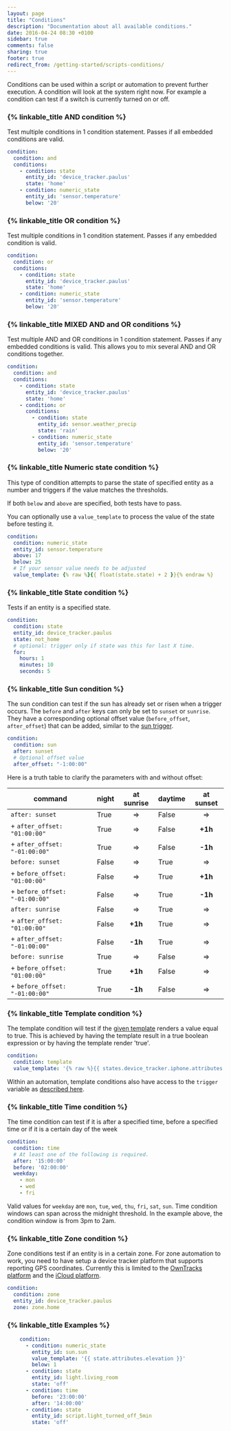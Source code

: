 ```yaml
---
layout: page
title: "Conditions"
description: "Documentation about all available conditions."
date: 2016-04-24 08:30 +0100
sidebar: true
comments: false
sharing: true
footer: true
redirect_from: /getting-started/scripts-conditions/
---
```


Conditions can be used within a script or automation to prevent further execution. A condition will look at the system right now. For example a condition can test if a switch is currently turned on or off.

### {% linkable_title AND condition %}

Test multiple conditions in 1 condition statement. Passes if all embedded conditions are valid.

```yaml
condition:
  condition: and
  conditions:
    - condition: state
      entity_id: 'device_tracker.paulus'
      state: 'home'
    - condition: numeric_state
      entity_id: 'sensor.temperature'
      below: '20'
```

### {% linkable_title OR condition %}

Test multiple conditions in 1 condition statement. Passes if any embedded condition is valid.

```yaml
condition:
  condition: or
  conditions:
    - condition: state
      entity_id: 'device_tracker.paulus'
      state: 'home'
    - condition: numeric_state
      entity_id: 'sensor.temperature'
      below: '20'
```

### {% linkable_title MIXED  AND and OR conditions %}

Test multiple AND and OR conditions in 1 condition statement. Passes if any embedded conditions is valid.
This allows you to mix several AND and OR conditions together.

```yaml
condition:
  condition: and
  conditions:
    - condition: state
      entity_id: 'device_tracker.paulus'
      state: 'home'
    - condition: or
      conditions:
        - condition: state
          entity_id: sensor.weather_precip
          state: 'rain'
        - condition: numeric_state
          entity_id: 'sensor.temperature'
          below: '20'
```

### {% linkable_title Numeric state condition %}

This type of condition attempts to parse the state of specified entity as a number and triggers if the value matches the thresholds.

If both `below` and `above` are specified, both tests have to pass.

You can optionally use a `value_template` to process the value of the state before testing it.

```yaml
condition:
  condition: numeric_state
  entity_id: sensor.temperature
  above: 17
  below: 25
  # If your sensor value needs to be adjusted
  value_template: {% raw %}{{ float(state.state) + 2 }}{% endraw %}
```

### {% linkable_title State condition %}

Tests if an entity is a specified state.

```yaml
condition:
  condition: state
  entity_id: device_tracker.paulus
  state: not_home
  # optional: trigger only if state was this for last X time.
  for:
    hours: 1
    minutes: 10
    seconds: 5
```

### {% linkable_title Sun condition %}

The sun condition can test if the sun has already set or risen when a trigger occurs. The `before` and `after` keys can only be set to `sunset` or `sunrise`. They have a corresponding optional offset value (`before_offset`, `after_offset`) that can be added, similar to the [sun trigger][sun_trigger].

[sun_trigger]: /getting-started/automation-trigger/#sun-trigger

```yaml
condition:
  condition: sun
  after: sunset
  # Optional offset value
  after_offset: "-1:00:00"
```

Here is a truth table to clarify the parameters with and without offset:

| command                            |        night | at sunrise  | daytime | at sunset  |
| ---------------------------------- | ------------ |:-----------:| ------- |:----------:|
| `after: sunset`                    | True         |      ⇒      | False   |     ⇒      |
| + `after_offset: "01:00:00"`       | True         |      ⇒      | False   |  **+1h**   |
| + `after_offset: "-01:00:00"`      | True         |      ⇒      | False   |  **-1h**   |
| `before: sunset`                   | False        |      ⇒      | True    |     ⇒      |
| + `before_offset: "01:00:00"`      | False        |      ⇒      | True    |  **+1h**   |
| + `before_offset: "-01:00:00"`     | False        |      ⇒      | True    |  **-1h**   |
| `after: sunrise`                   | False        |      ⇒      | True    |     ⇒      |
| + `after_offset: "01:00:00"`       | False        |   **+1h**   | True    |     ⇒      |
| + `after_offset: "-01:00:00"`      | False        |   **-1h**   | True    |     ⇒      |
| `before: sunrise`                  | True         |      ⇒      | False   |     ⇒      |
| + `before_offset: "01:00:00"`      | True         |   **+1h**   | False   |     ⇒      |
| + `before_offset: "-01:00:00"`     | True         |   **-1h**   | False   |     ⇒      |

### {% linkable_title Template condition %}

The template condition will test if the [given template][template] renders a value equal to true. This is achieved by having the template result in a true boolean expression or by having the template render 'true'.

```yaml
condition:
  condition: template
  value_template: '{% raw %}{{ states.device_tracker.iphone.attributes.battery > 50 }}{% endraw %}'
```

Within an automation, template conditions also have access to the `trigger` variable as [described here][automation-templating].

[template]: /topics/templating/
[automation-templating]: /getting-started/automation-templating/

### {% linkable_title Time condition %}

The time condition can test if it is after a specified time, before a specified time or if it is a certain day of the week

```yaml
condition:
  condition: time
  # At least one of the following is required.
  after: '15:00:00'
  before: '02:00:00'
  weekday:
    - mon
    - wed
    - fri
```

Valid values for `weekday` are `mon`, `tue`, `wed`, `thu`, `fri`, `sat`, `sun`.
Time condition windows can span across the midnight threshold. In the example above, the condition window is from 3pm to 2am.

### {% linkable_title Zone condition %}

Zone conditions test if an entity is in a certain zone. For zone automation to work, you need to have setup a device tracker platform that supports reporting GPS coordinates. Currently this is limited to the [OwnTracks platform](/components/device_tracker.owntracks/) and the [iCloud platform](/components/device_tracker.icloud/).

```yaml
condition:
  condition: zone
  entity_id: device_tracker.paulus
  zone: zone.home
```

### {% linkable_title Examples %}

```yaml
    condition:
      - condition: numeric_state
        entity_id: sun.sun
        value_template: '{{ state.attributes.elevation }}'
        below: 1
      - condition: state
        entity_id: light.living_room
        state: 'off'
      - condition: time
        before: '23:00:00'
        after: '14:00:00'
      - condition: state
        entity_id: script.light_turned_off_5min
        state: 'off'
```
